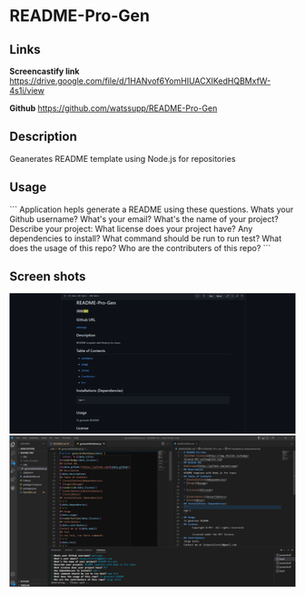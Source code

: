 # README-Pro-Gen
## Links 
**Screencastify link**  https://drive.google.com/file/d/1HANvof6YomHIUACXIKedHQBMxfW-4s1i/view

**Github** https://github.com/watssupp/README-Pro-Gen

## Description
Geanerates README template using Node.js for repositories

## Usage 
\`\`\`
Application hepls generate a README using these questions.
Whats your Github username? 
What's your email? 
What's the name of your project? 
Describe your project: 
What license does your project have? 
Any dependencies to install? 
What command should be run to run test? 
What does the usage of this repo? 
Who are the contributers of this repo? 
\`\`\`

## Screen shots

![Alt](./Images/README%20Github%20pic.png)
![Alt](./Images/README%20VSC%20pic.png)